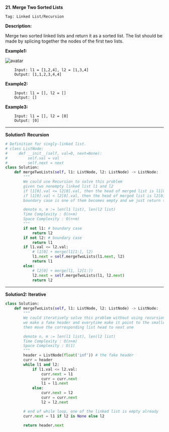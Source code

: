 **21. Merge Two Sorted Lists**

```Tag: Linked List/Recursion```

**Description:**

Merge two sorted linked lists and return it as a sorted list. The list should be made by splicing together the nodes of the first two lists.

**Example1:**

![avatar](Fig/21-E1.jpeg)

		Input: l1 = [1,2,4], l2 = [1,3,4]
		Output: [1,1,2,3,4,4]

**Example2:**

		Input: l1 = [], l2 = []
		Output: []

**Example3:**

		Input: l1 = [], l2 = [0]
		Output: [0]

-----------

**Solution1: Recursion**

```python
# Definition for singly-linked list.
# class ListNode:
#     def __init__(self, val=0, next=None):
#         self.val = val
#         self.next = next
class Solution:
    def mergeTwoLists(self, l1: ListNode, l2: ListNode) -> ListNode:
        """
        We could use Recursion to solve this problem
        given two nonempty linked list l1 and l2
        if l1[0].val <= l2[0].val, then the head of merged list is l1[0], we continue to merge l1[1:] and l2
        if l1[0].val < l2[0].val, then the head of merged list is l2[0], we continue to merge l1 and l2[1:]
        boundary case is one of them becomes empty and we just return the other one

        denote n, m := len(l1 list), len(l2 list)
        Time Complexity : O(n+m)
        Space Complexity : O(n+m)
        """
        if not l1: # boundary case
            return l2
        if not l2: # boundary case
            return l1
        if l1.val <= l2.val:
            # l1[0] + merge(l1[1:], l2)
            l1.next = self.mergeTwoLists(l1.next, l2)
            return l1
        else:
            # l2[0] + merge(l1, l2[1:])
            l2.next = self.mergeTwoLists(l1, l2.next)
            return l2    
```

-----------

**Solution2: Iterative**

```python
class Solution:
    def mergeTwoLists(self, l1: ListNode, l2: ListNode) -> ListNode:
        """
        We could iteratively solve this problem without using recursion thus stack space 
        we make a fake header and everytime make it point to the smaller one of two linked list's head
        then move the corresponding list head to next one

        denote n, m := len(l1 list), len(l2 list)
        Time Complexity : O(n+m)
        Space Complexity : O(1)
        """
        header = ListNode(float('inf')) # the fake header
        curr = header
        while l1 and l2:
            if l1.val <= l2.val:
                curr.next = l1
                curr = curr.next
                l1 = l1.next
            else:
                curr.next = l2
                curr = curr.next
                l2 = l2.next 

        # end of while loop, one of the linked list is empty already
        curr.next = l1 if l2 is None else l2  

        return header.next 
```